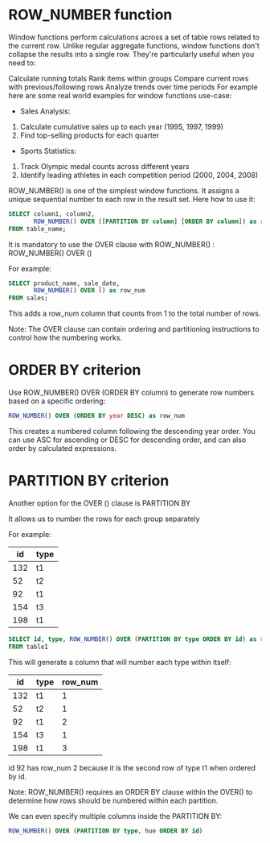 # ROW_NUMBER function


Window functions perform calculations across a set of table rows related to the current row. Unlike regular aggregate functions, window functions don't collapse the results into a single row. They're particularly useful when you need to:

Calculate running totals
Rank items within groups
Compare current rows with previous/following rows
Analyze trends over time periods
For example here are some real world examples for window functions use-case:

- Sales Analysis:
1. Calculate cumulative sales up to each year (1995, 1997, 1999)
2. Find top-selling products for each quarter
- Sports Statistics:
1. Track Olympic medal counts across different years
2. Identify leading athletes in each competition period (2000, 2004, 2008)

ROW_NUMBER() is one of the simplest window functions. It assigns a unique sequential number to each row in the result set. Here how to use it:
```sql
SELECT column1, column2,
       ROW_NUMBER() OVER ([PARTITION BY column] [ORDER BY column]) as row_num
FROM table_name;
```
It is mandatory to use the OVER clause with ROW_NUMBER() : ROW_NUMBER() OVER ()

For example:
```sql
SELECT product_name, sale_date,
       ROW_NUMBER() OVER () as row_num
FROM sales;
```
This adds a row_num column that counts from 1 to the total number of rows.

Note: The OVER clause can contain ordering and partitioning instructions to control how the numbering works.

# ORDER BY criterion


Use ROW_NUMBER() OVER (ORDER BY column) to generate row numbers based on a specific ordering:
```sql
ROW_NUMBER() OVER (ORDER BY year DESC) as row_num
```
This creates a numbered column following the descending year order. You can use ASC for ascending or DESC for descending order, and can also order by calculated expressions.

# PARTITION BY criterion


Another option for the OVER () clause is PARTITION BY

It allows us to number the rows for each group separately 

For example:

| id  | type |
|-----|------|
| 132 | t1   |
| 52  | t2   |
| 92  | t1   |
| 154 | t3   |
| 198 | t1   |
```sql
SELECT id, type, ROW_NUMBER() OVER (PARTITION BY type ORDER BY id) as row_num
FROM table1
```
This will generate a column that will number each type within itself:

| id  | type | row_num |
|-----|------|---------|
| 132 | t1   | 1       |
| 52  | t2   | 1       |
| 92  | t1   | 2       |
| 154 | t3   | 1       |
| 198 | t1   | 3       |

id 92 has row_num 2 because it is the second row of type t1 when ordered by id.

Note: ROW_NUMBER() requires an ORDER BY clause within the OVER() to determine how rows should be numbered within each partition.

We can even specify multiple columns inside the PARTITION BY:
```sql
ROW_NUMBER() OVER (PARTITION BY type, hue ORDER BY id)
```

